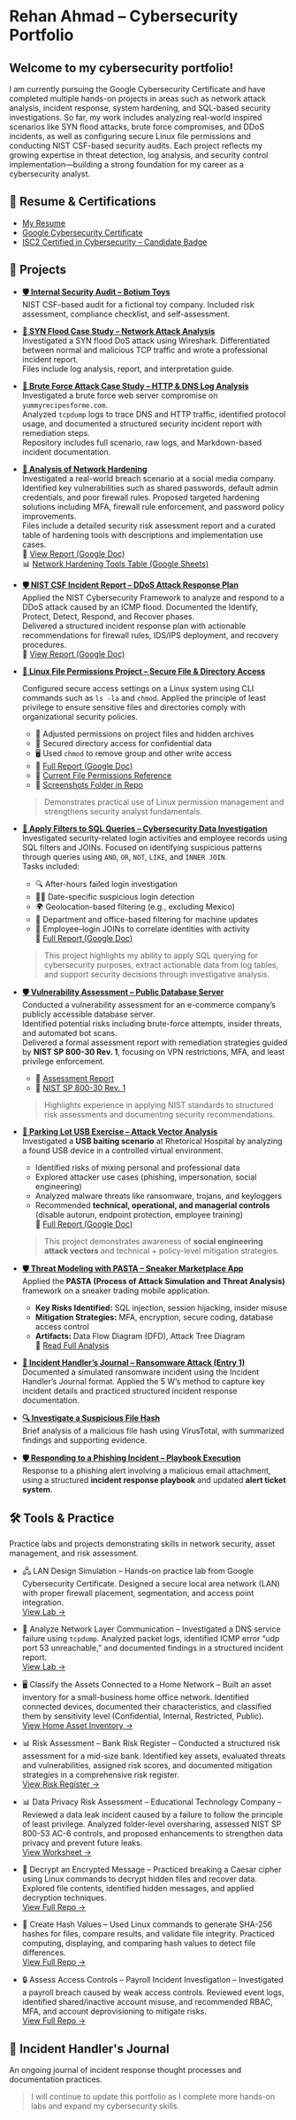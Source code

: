 # Rehan Ahmad – Cybersecurity Portfolio

## Welcome to my cybersecurity portfolio!
I am currently pursuing the Google Cybersecurity Certificate and have completed multiple hands-on projects in areas such as network attack analysis, incident response, system hardening, and SQL-based security investigations. So far, my work includes analyzing real-world inspired scenarios like SYN flood attacks, brute force compromises, and DDoS incidents, as well as configuring secure Linux file permissions and conducting NIST CSF-based security audits. Each project reflects my growing expertise in threat detection, log analysis, and security control implementation—building a strong foundation for my career as a cybersecurity analyst.

## 📄 Resume & Certifications
- [My Resume](https://github.com/i-am-rehan/cybersecurity-portfolio/blob/main/Rehan%20SOC%20resume%20v4.pdf)
- [Google Cybersecurity Certificate](https://coursera.org/share/9c4b15dc0bd752ec53614c88263cc688)
- [ISC2 Certified in Cybersecurity – Candidate Badge](https://www.credly.com/badges/865a3827-7deb-458c-88b0-db6c547b55df/public_url)


## 📂 Projects
- **[🛡️ Internal Security Audit – Botium Toys](https://github.com/i-am-rehan/internal-security-audit-botium-toys)**  
  NIST CSF-based audit for a fictional toy company. Included risk assessment, compliance checklist, and self-assessment.

- **[🚨 SYN Flood Case Study – Network Attack Analysis](https://github.com/i-am-rehan/Analyze-network-attacks)**  
  Investigated a SYN flood DoS attack using Wireshark. Differentiated between normal and malicious TCP traffic and wrote a professional incident report.  
  Files include log analysis, report, and interpretation guide.

- **[🔐 Brute Force Attack Case Study – HTTP & DNS Log Analysis](https://github.com/i-am-rehan/security-incident-report-brute-force)**  
  Investigated a brute force web server compromise on `yummyrecipesforme.com`.  
  Analyzed `tcpdump` logs to trace DNS and HTTP traffic, identified protocol usage, and documented a structured security incident report with remediation steps.  
  Repository includes full scenario, raw logs, and Markdown-based incident documentation.  

- **[🔐 Analysis of Network Hardening](https://github.com/i-am-rehan/Analysis-of-network-hardening)**  
  Investigated a real-world breach scenario at a social media company. Identified key vulnerabilities such as shared passwords, default admin credentials, and poor firewall rules. Proposed targeted hardening solutions including MFA, firewall rule enforcement, and password policy improvements.  
  Files include a detailed security risk assessment report and a curated table of hardening tools with descriptions and implementation use cases.  
  📄 [View Report (Google Doc)](https://docs.google.com/document/d/1c9nD6F5mxf4u7pJR5cbyV3Ud_CcaD0rh6N2Bh0UYAcs/edit?usp=sharing)  
  📊 [Network Hardening Tools Table (Google Sheets)](https://docs.google.com/spreadsheets/d/194et-dyDfo85j2L4Ww8g36x9mS7PqfdC4XLPY7t6TEQ/edit?usp=sharing)

- **[🛡️ NIST CSF Incident Report – DDoS Attack Response Plan](https://github.com/i-am-rehan/Use-the-NIST-Cybersecurity-Framework-to-respond-to-a-security-incident/tree/main)**  
  Applied the NIST Cybersecurity Framework to analyze and respond to a DDoS attack caused by an ICMP flood. Documented the Identify, Protect, Detect, Respond, and Recover phases.  
  Delivered a structured incident response plan with actionable recommendations for firewall rules, IDS/IPS deployment, and recovery procedures.  
  🔗 [View Report (Google Doc)](https://docs.google.com/document/d/1GXGNYx3aFdUB9VRYto-05O9HVws-yUbiYqet5zh30fM/edit?usp=sharing)
  
- **[🧾 Linux File Permissions Project – Secure File & Directory Access](https://github.com/i-am-rehan/Manage-Linux-File-Permissions)**

  Configured secure access settings on a Linux system using CLI commands such as `ls -la` and `chmod`. Applied the principle of least privilege to ensure sensitive files and directories comply with organizational security policies.

  - 🔐 Adjusted permissions on project files and hidden archives  
  - 📁 Secured directory access for confidential data  
  - 🖥️ Used `chmod` to remove group and other write access  
  - 📄 [Full Report (Google Doc)](https://docs.google.com/document/d/1ewon9CFn6aUjInVRI2XKHJ1xMD2pbG06Su4j7LBrKMU/edit?usp=sharing)  
  - 📄 [Current File Permissions Reference](https://docs.google.com/document/d/19yWs_jiX5N2nlXmkal4Q6ZCBks1D_hvwmrpe8nAe21A/edit?usp=sharing)  
  - 📸 [Screenshots Folder in Repo](https://github.com/i-am-rehan/Manage-Linux-File-Permissions)
  > Demonstrates practical use of Linux permission management and strengthens security analyst fundamentals.

- **[🧩 Apply Filters to SQL Queries – Cybersecurity Data Investigation](https://github.com/i-am-rehan/Apply-filters-to-SQL-queries/tree/main)**  
  Investigated security-related login activities and employee records using SQL filters and JOINs. Focused on identifying suspicious patterns through queries using `AND`, `OR`, `NOT`, `LIKE`, and `INNER JOIN`.  
  Tasks included:
  - 🔍 After-hours failed login investigation  
  - 🕵️‍♂️ Date-specific suspicious login detection  
  - 🌍 Geolocation-based filtering (e.g., excluding Mexico)  
  - 🏢 Department and office-based filtering for machine updates  
  - 🔗 Employee–login JOINs to correlate identities with activity  
  📄 [Full Report (Google Doc)](https://docs.google.com/document/d/1LFH21h3ShOdgFOS4NpAnLSsDhdzJ6iJWafVn7LnQ2v0/edit?usp=sharing)

  > This project highlights my ability to apply SQL querying for cybersecurity purposes, extract actionable data from log tables, and support security decisions through investigative analysis.

- **[🛡️ Vulnerability Assessment – Public Database Server](https://github.com/i-am-rehan/Vulnerability-Assessment-Public-Database-Server)**  
  Conducted a vulnerability assessment for an e-commerce company’s publicly accessible database server.  
  Identified potential risks including brute-force attempts, insider threats, and automated bot scans.  
  Delivered a formal assessment report with remediation strategies guided by **NIST SP 800-30 Rev. 1**, focusing on VPN restrictions, MFA, and least privilege enforcement.  

  - 📄 [Assessment Report](https://docs.google.com/document/d/1Dh6f_PgO9gqyQaHKBhSd3scENC-EJ-berWIjhQ2T5Dc/edit?usp=sharing)  
  - 📄 [NIST SP 800-30 Rev. 1](https://docs.google.com/document/d/1Yvx1XzL6Fm5BI37C6hsITrL5CHrp8-IBEz2_8YARXhw/edit?usp=sharing)  
 
  > Highlights experience in applying NIST standards to structured risk assessments and documenting security recommendations.

- **[💽 Parking Lot USB Exercise – Attack Vector Analysis](https://github.com/i-am-rehan/Parking-Lot-USB-Exercise-Attack-Vector-Analysis/blob/main/README.md)**  
  Investigated a **USB baiting scenario** at Rhetorical Hospital by analyzing a found USB device in a controlled virtual environment.  
  - Identified risks of mixing personal and professional data  
  - Explored attacker use cases (phishing, impersonation, social engineering)  
  - Analyzed malware threats like ransomware, trojans, and keyloggers  
  - Recommended **technical, operational, and managerial controls** (disable autorun, endpoint protection, employee training)  
  📄 [Full Report (Google Doc)](https://docs.google.com/document/d/1Axv2mjAc-5pvSSza3bFtYfgllc5o4xEdIqh-pCO1k0U/edit?usp=sharing)
 
  > This project demonstrates awareness of **social engineering attack vectors** and technical + policy-level mitigation strategies.

- **[🛡️ Threat Modeling with PASTA – Sneaker Marketplace App](https://github.com/i-am-rehan/Threat-Modeling-with-PASTA-Sneaker-Marketplace-App/blob/main/README.md)**  
  Applied the **PASTA (Process of Attack Simulation and Threat Analysis)** framework on a sneaker trading mobile application.  

  - **Key Risks Identified:** SQL injection, session hijacking, insider misuse  
  - **Mitigation Strategies:** MFA, encryption, secure coding, database access control  
  - **Artifacts:** Data Flow Diagram (DFD), Attack Tree Diagram  
  📄 [Read Full Analysis](https://docs.google.com/document/d/1nyX2SmUc3RXre6uDL98qxCT0ytXJr9ALRLMgU4cljrw/edit?usp=sharing)

- **[🔹 Incident Handler’s Journal – Ransomware Attack (Entry 1)](https://github.com/i-am-rehan/Document-an-incident-with-an-incident-handler-s-journal/blob/main/README.md)**  
  Documented a simulated ransomware incident using the Incident Handler’s Journal format. Applied the 5 W’s method to capture key incident details and practiced structured incident response documentation.

- **[🔍 Investigate a Suspicious File Hash](https://github.com/i-am-rehan/Investigate-a-suspicious-file-hash/tree/main)** <br>
  Brief analysis of a malicious file hash using VirusTotal, with summarized findings and supporting evidence.
  
- **[🛡️ Responding to a Phishing Incident – Playbook Execution](https://github.com/i-am-rehan/Use-a-playbook-to-respond-to-a-phishing-incident/tree/main)**  
  Response to a phishing alert involving a malicious email attachment, using a structured **incident response playbook** and updated **alert ticket system**.


## 🛠 Tools & Practice

  Practice labs and projects demonstrating skills in network security, asset management, and risk assessment.

- 🖧 LAN Design Simulation – Hands-on practice lab from Google Cybersecurity Certificate. Designed a secure local area network (LAN) with proper firewall placement, segmentation, and access point integration.  
  [View Lab →](https://github.com/i-am-rehan/LAN-Design)

- 📡 Analyze Network Layer Communication – Investigated a DNS service failure using `tcpdump`. Analyzed packet logs, identified ICMP error “udp port 53 unreachable,” and documented findings in a structured incident report.  
  [View Lab →](https://github.com/i-am-rehan/Activity-Analyze-network-layer-communication)

- 🖥️ Classify the Assets Connected to a Home Network – Built an asset inventory for a small-business home office network. Identified connected devices, documented their characteristics, and classified them by sensitivity    level (Confidential, Internal, Restricted, Public).  
  [View Home Asset Inventory →](https://github.com/i-am-rehan/Classify-the-Assets-Connected-to-a-Home-Network/blob/main/README.md)

- 📊 Risk Assessment – Bank Risk Register – Conducted a structured risk assessment for a mid-size bank. Identified key assets, evaluated threats and vulnerabilities, assigned risk scores, and documented mitigation strategies in a comprehensive risk register.  
  [View Risk Register →](https://github.com/i-am-rehan/Risk-Assessment-Bank-Risk-Register/blob/main/README.md)

- 📊 Data Privacy Risk Assessment – Educational Technology Company – Reviewed a data leak incident caused by a failure to follow the principle of least privilege. Analyzed folder-level oversharing, assessed NIST SP 800-53 AC-6 controls, and proposed enhancements to strengthen data privacy and prevent future leaks.  
  [View Worksheet →](https://github.com/i-am-rehan/Data-Privacy-Risk-Assessment-Educational-Technology-Company-/blob/main/README.md)

- 🔐 Decrypt an Encrypted Message – Practiced breaking a Caesar cipher using Linux commands to decrypt hidden files and recover data. Explored file contents, identified hidden messages, and applied decryption techniques.  
  [View Full Repo →](https://github.com/i-am-rehan/Decrypt-an-Encrypted-Message/blob/main/README.md)

- 🔑 Create Hash Values – Used Linux commands to generate SHA-256 hashes for files, compare results, and validate file integrity. Practiced computing, displaying, and comparing hash values to detect file differences.  
[View Full Repo →](https://github.com/i-am-rehan/Create-Hash-Values/blob/main/README.md)

- 🔒 Assess Access Controls – Payroll Incident Investigation – Investigated a payroll breach caused by weak access controls. Reviewed event logs, identified shared/inactive account misuse, and recommended RBAC, MFA, and account deprovisioning to mitigate risks.  
  [View Full Repo →](https://github.com/i-am-rehan/Assess-Access-Controls/blob/main/README.md)







## 🧠 Incident Handler's Journal
An ongoing journal of incident response thought processes and documentation practices.

> I will continue to update this portfolio as I complete more hands-on labs and expand my cybersecurity skills.
